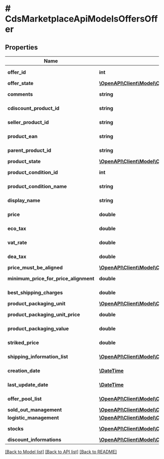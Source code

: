 # # CdsMarketplaceApiModelsOffersOffer

## Properties

Name | Type | Description | Notes
------------ | ------------- | ------------- | -------------
**offer_id** | **int** |  | [optional] [readonly]
**offer_state** | [**\OpenAPI\Client\Model\CdsMarketplaceApiModelsOffersDtosOfferStateDto**](CdsMarketplaceApiModelsOffersDtosOfferStateDto.md) |  | [optional]
**comments** | **string** |  | [optional] [readonly]
**cdiscount_product_id** | **string** |  | [optional] [readonly]
**seller_product_id** | **string** |  | [optional] [readonly]
**product_ean** | **string** |  | [optional] [readonly]
**parent_product_id** | **string** |  | [optional] [readonly]
**product_state** | [**\OpenAPI\Client\Model\CdsMarketplaceApiModelsOffersDtosProductStateDto**](CdsMarketplaceApiModelsOffersDtosProductStateDto.md) |  | [optional]
**product_condition_id** | **int** |  | [optional] [readonly]
**product_condition_name** | **string** |  | [optional] [readonly]
**display_name** | **string** |  | [optional] [readonly]
**price** | **double** |  | [optional] [readonly]
**eco_tax** | **double** |  | [optional] [readonly]
**vat_rate** | **double** |  | [optional] [readonly]
**dea_tax** | **double** |  | [optional] [readonly]
**price_must_be_aligned** | [**\OpenAPI\Client\Model\CdsMarketplaceApiModelsOffersDtosPriceAlignmentActionDto**](CdsMarketplaceApiModelsOffersDtosPriceAlignmentActionDto.md) |  | [optional]
**minimum_price_for_price_alignment** | **double** |  | [optional] [readonly]
**best_shipping_charges** | **double** |  | [optional] [readonly]
**product_packaging_unit** | [**\OpenAPI\Client\Model\CdsMarketplaceApiModelsOffersDtosProductPackagingUnitDto**](CdsMarketplaceApiModelsOffersDtosProductPackagingUnitDto.md) |  | [optional]
**product_packaging_unit_price** | **double** |  | [optional] [readonly]
**product_packaging_value** | **double** |  | [optional] [readonly]
**striked_price** | **double** |  | [optional] [readonly]
**shipping_information_list** | [**\OpenAPI\Client\Model\CdsMarketplaceApiModelsOffersShippingInformation[]**](CdsMarketplaceApiModelsOffersShippingInformation.md) |  | [optional] [readonly]
**creation_date** | [**\DateTime**](\DateTime.md) |  | [optional] [readonly]
**last_update_date** | [**\DateTime**](\DateTime.md) |  | [optional] [readonly]
**offer_pool_list** | [**\OpenAPI\Client\Model\CdsMarketplaceApiModelsOffersOfferPool[]**](CdsMarketplaceApiModelsOffersOfferPool.md) |  | [optional] [readonly]
**sold_out_management** | [**\OpenAPI\Client\Model\CdsMarketplaceApiModelsOffersDtosSoldOutManagementDto**](CdsMarketplaceApiModelsOffersDtosSoldOutManagementDto.md) |  | [optional]
**logistic_management** | [**\OpenAPI\Client\Model\CdsMarketplaceApiModelsOffersDtosLogisticManagementDto**](CdsMarketplaceApiModelsOffersDtosLogisticManagementDto.md) |  | [optional]
**stocks** | [**\OpenAPI\Client\Model\CdsMarketplaceApiModelsOffersStock[]**](CdsMarketplaceApiModelsOffersStock.md) |  | [optional] [readonly]
**discount_informations** | [**\OpenAPI\Client\Model\CdsMarketplaceApiModelsOffersDiscount**](CdsMarketplaceApiModelsOffersDiscount.md) |  | [optional]

[[Back to Model list]](../../README.md#models) [[Back to API list]](../../README.md#endpoints) [[Back to README]](../../README.md)
